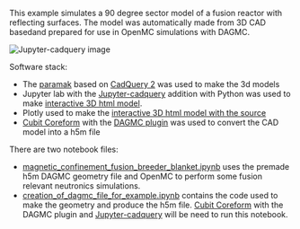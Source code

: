 
This example simulates a 90 degree sector model of a fusion reactor with
reflecting surfaces. The model was automatically made from 3D CAD basedand
prepared for use in OpenMC simulations with DAGMC.

![Jupyter-cadquery image](https://github.com/Shimwell/fusion_example_for_openmc_using_paramak/blob/main/reactor.png?raw=true)


Software stack:

 - The [paramak](https://github.com/ukaea/paramak) based on [CadQuery 2](https://cadquery.readthedocs.io/en/latest/) was used to make the 3d models
 - Jupyter lab with the [Jupyter-cadquery](https://github.com/bernhard-42/jupyter-cadquery) addition with Python was used to make [interactive 3D html model](https://rawcdn.githack.com/Shimwell/fusion_example_for_openmc_using_paramak/7d43ec709ea1c287608c4839c79fb9131f9bead4/3d_model_and_source.html).
 - Plotly used to make the [interactive 3D html model with the source](https://rawcdn.githack.com/Shimwell/fusion_example_for_openmc_using_paramak/7d43ec709ea1c287608c4839c79fb9131f9bead4/3d_model_and_source.html)
 - [Cubit Coreform](https://coreform.com/products/coreform-cubit/) with the [DAGMC plugin](https://github.com/svalinn/Trelis-plugin) was used to convert the CAD model into a h5m file

There are two notebook files:

 - [magnetic_confinement_fusion_breeder_blanket.ipynb](https://github.com/Shimwell/fusion_example_for_openmc_using_paramak/blob/main/magnetic_confinement_fusion_breeder_blanket.ipynb) uses the premade h5m DAGMC geometry file and OpenMC to perform some fusion relevant neutronics simulations.
 - [creation_of_dagmc_file_for_example.ipynb](https://github.com/Shimwell/fusion_example_for_openmc_using_paramak/blob/main/creation_of_dagmc_file_for_example.ipynb) contains the code used to make the geometry and produce the h5m file. [Cubit Coreform](https://coreform.com/products/coreform-cubit/) with the DAGMC plugin and [Jupyter-cadquery](https://github.com/bernhard-42/jupyter-cadquery) will be need to run this notebook.
 